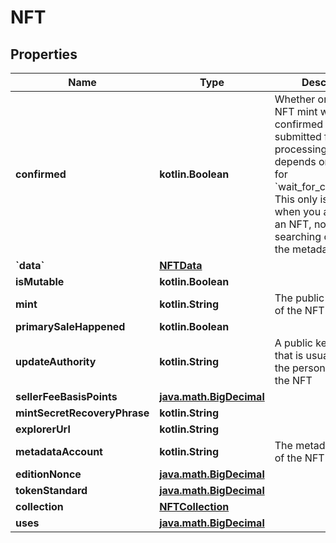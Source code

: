 
# NFT

## Properties
Name | Type | Description | Notes
------------ | ------------- | ------------- | -------------
**confirmed** | **kotlin.Boolean** | Whether or not the NFT mint was confirmed or simply submitted for processing. The status depends on your input for &#x60;wait_for_confirmation&#x60;. This only is returned when you are minting an NFT, not when searching or retrieving the metadata. |  [optional]
**&#x60;data&#x60;** | [**NFTData**](NFTData.md) |  |  [optional]
**isMutable** | **kotlin.Boolean** |  |  [optional]
**mint** | **kotlin.String** | The public key address of the NFT  |  [optional]
**primarySaleHappened** | **kotlin.Boolean** |  |  [optional]
**updateAuthority** | **kotlin.String** | A public key address that is usually that of the person who minted the NFT  |  [optional]
**sellerFeeBasisPoints** | [**java.math.BigDecimal**](java.math.BigDecimal.md) |  |  [optional]
**mintSecretRecoveryPhrase** | **kotlin.String** |  |  [optional]
**explorerUrl** | **kotlin.String** |  |  [optional]
**metadataAccount** | **kotlin.String** | The metadata account of the NFT  |  [optional]
**editionNonce** | [**java.math.BigDecimal**](java.math.BigDecimal.md) |  |  [optional]
**tokenStandard** | [**java.math.BigDecimal**](java.math.BigDecimal.md) |  |  [optional]
**collection** | [**NFTCollection**](NFTCollection.md) |  |  [optional]
**uses** | [**java.math.BigDecimal**](java.math.BigDecimal.md) |  |  [optional]



